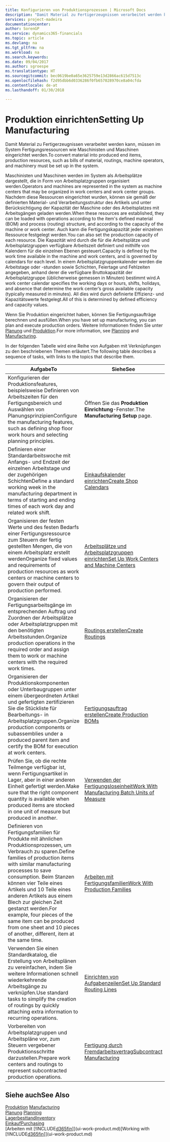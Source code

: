 ```yaml
---
title: Konfigurieren von Produktionsprozessen | Microsoft Docs
description: "Damit Material zu Fertigerzeugnissen verarbeitet werden kann, müssen im System Fertigungsressourcen wie Maschinisten und Maschinen eingerichtet werden."
services: project-madeira
documentationcenter: 
author: SorenGP
ms.service: dynamics365-financials
ms.topic: article
ms.devlang: na
ms.tgt_pltfrm: na
ms.workload: na
ms.search.keywords: 
ms.date: 09/04/2017
ms.author: sgroespe
ms.translationtype: HT
ms.sourcegitcommit: bec0619be0a65e3625759e13d2866ac615d7513c
ms.openlocfilehash: f2d95dbb6d0336286f0fb657028970ce8a04cfda
ms.contentlocale: de-at
ms.lasthandoff: 01/30/2018

---
```

# <a name="setting-up-manufacturing"></a><span data-ttu-id="ab7ae-103">Produktion einrichten</span><span class="sxs-lookup"><span data-stu-id="ab7ae-103">Setting Up Manufacturing</span></span>
<span data-ttu-id="ab7ae-104">Damit Material zu Fertigerzeugnissen verarbeitet werden kann, müssen im System Fertigungsressourcen wie Maschinisten und Maschinen eingerichtet werden.</span><span class="sxs-lookup"><span data-stu-id="ab7ae-104">To convert material into produced end items, production resources, such as bills of material, routings, machine operators, and machinery must be set up in the system.</span></span>

<span data-ttu-id="ab7ae-105">Maschinisten und Maschinen werden im System als Arbeitsplätze dargestellt, die in Form von Arbeitsplatzgruppen organisiert werden.</span><span class="sxs-lookup"><span data-stu-id="ab7ae-105">Operators and machines are represented in the system as machine centers that may be organized in work centers and work center groups.</span></span> <span data-ttu-id="ab7ae-106">Nachdem diese Ressourcen eingerichtet wurden, können sie gemäß der definierten  Material- und Verarbeitungsstruktur des Artikels und unter Berücksichtigung der Kapazität der Maschine oder des Arbeitsplatzes mit Arbeitsgängen geladen werden.</span><span class="sxs-lookup"><span data-stu-id="ab7ae-106">When these resources are established, they can be loaded with operations according to the item's defined material (BOM) and process (routing) structure, and according to the capacity of the machine or work center.</span></span> <span data-ttu-id="ab7ae-107">Auch kann die Fertigungskapazität jeder einzelnen Ressource festgelegt werden.</span><span class="sxs-lookup"><span data-stu-id="ab7ae-107">You can also set the production capacity of each resource.</span></span> <span data-ttu-id="ab7ae-108">Die Kapazität wird durch die für die Arbeitsplätze und Arbeitsplatzgruppen verfügbare Arbeitszeit definiert und mithilfe von Kalendern für die einzelnen Ebenen gesteuert.</span><span class="sxs-lookup"><span data-stu-id="ab7ae-108">Capacity is defined by the work time available in the machine and work centers, and is governed by calendars for each level.</span></span> <span data-ttu-id="ab7ae-109">In einem Arbeitsplatzgruppenkalender werden die Arbeitstage oder -stunden sowie Schichten, Feiertage und Fehlzeiten angegeben, anhand derer die verfügbare Bruttokapazität der Arbeitsplatzgruppe (üblicherweise gemessen in Minuten) bestimmt wird.</span><span class="sxs-lookup"><span data-stu-id="ab7ae-109">A work center calendar specifies the working days or hours, shifts, holidays, and absence that determine the work center’s gross available capacity (typically measured in minutes).</span></span> <span data-ttu-id="ab7ae-110">All dies wird durch definierte Effizienz- und Kapazitätswerte festgelegt.</span><span class="sxs-lookup"><span data-stu-id="ab7ae-110">All of this is determined by defined efficiency and capacity values.</span></span>  

<span data-ttu-id="ab7ae-111">Wenn Sie Produktion eingerichtet haben, können Sie Fertigungsaufträge berechnen und ausfüllen.</span><span class="sxs-lookup"><span data-stu-id="ab7ae-111">When you have set up manufacturing, you can plan and execute production orders.</span></span> <span data-ttu-id="ab7ae-112">Weitere Informationen finden Sie unter [Planung](production-planning.md) und [Produktion](production-manage-manufacturing.md).</span><span class="sxs-lookup"><span data-stu-id="ab7ae-112">For more information, see [Planning](production-planning.md) and [Manufacturing](production-manage-manufacturing.md).</span></span>  

 <span data-ttu-id="ab7ae-113">In der folgenden Tabelle wird eine Reihe von Aufgaben mit Verknüpfungen zu den beschriebenen Themen erläutert.</span><span class="sxs-lookup"><span data-stu-id="ab7ae-113">The following table describes a sequence of tasks, with links to the topics that describe them.</span></span>   

|<span data-ttu-id="ab7ae-114">**Aufgabe**</span><span class="sxs-lookup"><span data-stu-id="ab7ae-114">**To**</span></span>|<span data-ttu-id="ab7ae-115">**Siehe**</span><span class="sxs-lookup"><span data-stu-id="ab7ae-115">**See**</span></span>|  
|------------|-------------|  
|<span data-ttu-id="ab7ae-116">Konfigurieren der Produktionsfeatures, beispielsweise Definieren von Arbeitszeiten für den Fertigungsbereich und Auswählen von Planungsprinzipien</span><span class="sxs-lookup"><span data-stu-id="ab7ae-116">Configure the manufacturing features, such as defining shop floor work hours and selecting planning principles.</span></span>|<span data-ttu-id="ab7ae-117">Öffnen Sie das **Produktion Einrichtung**-Fenster.</span><span class="sxs-lookup"><span data-stu-id="ab7ae-117">The **Manufacturing Setup** page.</span></span>|  
|<span data-ttu-id="ab7ae-118">Definieren einer Standardarbeitswoche mit Anfangs- und Endzeit der einzelnen Arbeitstage und der zugehörigen Schichten</span><span class="sxs-lookup"><span data-stu-id="ab7ae-118">Define a standard working week in the manufacturing department in terms of starting and ending times of each work day and related work shift.</span></span>|[<span data-ttu-id="ab7ae-119">Einkaufskalender einrichten</span><span class="sxs-lookup"><span data-stu-id="ab7ae-119">Create Shop Calendars</span></span>](production-how-to-create-work-center-calendars.md)|  
|<span data-ttu-id="ab7ae-120">Organisieren der festen Werte und des festen Bedarfs einer Fertigungsressource zum Steuern der fertig gestellten Mengen, die von einem Arbeitsplatz erstellt werden</span><span class="sxs-lookup"><span data-stu-id="ab7ae-120">Organize fixed values and requirements of production resources as work centers or machine centers to govern their output of production performed.</span></span>|[<span data-ttu-id="ab7ae-121">Arbeitsplätze und Arbeitsplatzgruppen einrichten</span><span class="sxs-lookup"><span data-stu-id="ab7ae-121">Set Up Work Centers and Machine Centers</span></span>](production-how-to-set-up-work-and-machine-centers.md)|
|<span data-ttu-id="ab7ae-122">Organisieren der Fertigungsarbeitsgänge im entsprechenden Auftrag und Zuordnen der Arbeitsplätze oder Arbeitsplatzgruppen mit den benötigten Arbeitsstunden.</span><span class="sxs-lookup"><span data-stu-id="ab7ae-122">Organize production operations in the required order and assign them to work or machine centers with the required work times.</span></span>|[<span data-ttu-id="ab7ae-123">Routings erstellen</span><span class="sxs-lookup"><span data-stu-id="ab7ae-123">Create Routings</span></span>](production-how-to-create-routings.md)|
|<span data-ttu-id="ab7ae-124">Organisieren der Produktionskomponenten oder Unterbaugruppen unter einem übergeordneten Artikel und gefertigten zertifizieren Sie die Stückliste für Bearbeitungs- in Arbeitsplatzgruppen.</span><span class="sxs-lookup"><span data-stu-id="ab7ae-124">Organize production components or subassemblies under a produced parent item and certify the BOM for execution at work centers.</span></span>|[<span data-ttu-id="ab7ae-125">Fertigungsauftrag erstellen</span><span class="sxs-lookup"><span data-stu-id="ab7ae-125">Create Production BOMs</span></span>](production-how-to-create-production-boms.md)|
|<span data-ttu-id="ab7ae-126">Prüfen Sie, ob die rechte Teilmenge verfügbar ist, wenn Fertigungsartikel in Lager, aber in einer anderen Einheit gefertigt werden.</span><span class="sxs-lookup"><span data-stu-id="ab7ae-126">Make sure that the right component quantity is available when produced items are stocked in one unit of measure but produced in another.</span></span>|[<span data-ttu-id="ab7ae-127">Verwenden der Fertigungsloseinheit</span><span class="sxs-lookup"><span data-stu-id="ab7ae-127">Work With Manufacturing Batch Units of Measure</span></span>](production-how-to-use-the-manufacturing-batch-unit-of-measure.md)|  
|<span data-ttu-id="ab7ae-128">Definieren von Fertigungsfamilien für Produkte mit ähnlichen Produktionsprozessen, um Verbrauch zu sparen.</span><span class="sxs-lookup"><span data-stu-id="ab7ae-128">Define families of production items with similar manufacturing processes to save consumption.</span></span> <span data-ttu-id="ab7ae-129">Beim Stanzen können vier Teile eines Artikels und 10 Teile eines anderen Artikels aus einem Blech zur gleichen Zeit gestanzt werden.</span><span class="sxs-lookup"><span data-stu-id="ab7ae-129">For example, four pieces of the same item can be produced from one sheet and 10 pieces of another, different, item at the same time.</span></span>|[<span data-ttu-id="ab7ae-130">Arbeiten mit Fertigungsfamilien</span><span class="sxs-lookup"><span data-stu-id="ab7ae-130">Work With Production Families</span></span>](production-how-work-family.md)|
|<span data-ttu-id="ab7ae-131">Verwenden Sie einen Standardkatalog, die Erstellung von Arbeitsplänen zu vereinfachen, indem Sie weitere Informationen schnell wiederkehrende Arbeitsgänge zu verknüpfen.</span><span class="sxs-lookup"><span data-stu-id="ab7ae-131">Use standard tasks to simplify the creation of routings by quickly attaching extra information to recurring operations.</span></span>|[<span data-ttu-id="ab7ae-132">Einrichten von Aufgabenzeilen</span><span class="sxs-lookup"><span data-stu-id="ab7ae-132">Set Up Standard Routing Lines</span></span>](production-how-set-up-standard-routing-lines.md)|  
|<span data-ttu-id="ab7ae-133">Vorbereiten von Arbeitsplatzgruppen und Arbeitspläne vor, zum Steuern vergebener Produktionsschritte darzustellen.</span><span class="sxs-lookup"><span data-stu-id="ab7ae-133">Prepare work centers and routings to represent subcontracted production operations.</span></span>|[<span data-ttu-id="ab7ae-134">Fertigung durch Fremdarbeitsvertrag</span><span class="sxs-lookup"><span data-stu-id="ab7ae-134">Subcontract Manufacturing</span></span>](production-how-to-subcontract-manufacturing.md)|  

## <a name="see-also"></a><span data-ttu-id="ab7ae-135">Siehe auch</span><span class="sxs-lookup"><span data-stu-id="ab7ae-135">See Also</span></span>
<span data-ttu-id="ab7ae-136">[Produktion](production-manage-manufacturing.md)  </span><span class="sxs-lookup"><span data-stu-id="ab7ae-136">[Manufacturing](production-manage-manufacturing.md)  </span></span>  
<span data-ttu-id="ab7ae-137">[Planung](production-planning.md) </span><span class="sxs-lookup"><span data-stu-id="ab7ae-137">[Planning](production-planning.md) </span></span>  
[<span data-ttu-id="ab7ae-138">Lagerbesttand</span><span class="sxs-lookup"><span data-stu-id="ab7ae-138">Inventory</span></span>](inventory-manage-inventory.md)  
[<span data-ttu-id="ab7ae-139">Einkauf</span><span class="sxs-lookup"><span data-stu-id="ab7ae-139">Purchasing</span></span>](purchasing-manage-purchasing.md)  
<span data-ttu-id="ab7ae-140">[Arbeiten mit [!INCLUDE[d365fin](includes/d365fin_md.md)]](ui-work-product.md)</span><span class="sxs-lookup"><span data-stu-id="ab7ae-140">[Working with [!INCLUDE[d365fin](includes/d365fin_md.md)]](ui-work-product.md)</span></span>

